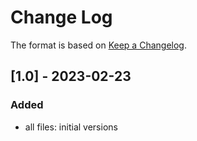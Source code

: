 # Change Log

The format is based on [Keep a Changelog](http://keepachangelog.com/).

## [1.0] - 2023-02-23
### Added
- all files: initial versions
